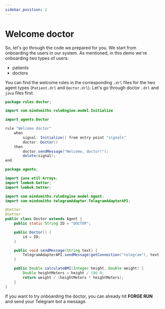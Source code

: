 ```yaml
---
sidebar_position: 2
---
```


# Welcome doctor

So, let's go through the code we prepared for you. We start from onboarding the users in our system. 
As mentioned, in this demo we're onboarding two types of users: 
- patients 
- doctors

You can find the welcome rules in the corresponding `.drl` files for the two agent types (`Patient.drl` and `Doctor.drl`). Let's go through doctor `.drl` and `java` files first.

```java title="rules/doctor/Doctor.drl"
package rules.doctor;

import com.mindsmiths.ruleEngine.model.Initialize

import agents.Doctor

rule "Welcome doctor"
    when
        signal: Initialize() from entry-point "signals"
        doctor: Doctor()
    then
        doctor.sendMessage("Welcome, doctor!");
        delete(signal);
end
```

```java title="java/agents/Doctor.java"
package agents;

import java.util.Arrays;
import lombok.Getter;
import lombok.Setter;

import com.mindsmiths.ruleEngine.model.Agent;
import com.mindsmiths.telegramAdapter.TelegramAdapterAPI;

@Getter
@Setter
public class Doctor extends Agent {
    public static String ID = "DOCTOR";

    public Doctor() {
        id = ID;
    }

    public void sendMessage(String text) {
        TelegramAdapterAPI.sendMessage(getConnection("telegram"), text);
    }

    public Double calculateBMI(Integer height, Double weight) {
        Double heightMeters = height / 100.0;
        return weight / (heightMeters * heightMeters);
    }
}
```

If you want to try onboarding the doctor, you can already hit **FORGE RUN** and send your Telegram bot a message.

